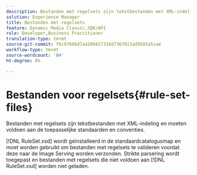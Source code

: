 ```yaml
---
description: Bestanden met regelsets zijn tekstbestanden met XML-indeling en moeten voldoen aan de toepasselijke standaarden en conventies.
solution: Experience Manager
title: Bestanden met regelsets
feature: Dynamic Media Classic,SDK/API
role: Developer,Business Practitioner
translation-type: tm+mt
source-git-commit: f6c97606d7a4209427316d7367013ad9585a5cae
workflow-type: tm+mt
source-wordcount: '84'
ht-degree: 0%

---
```



# Bestanden voor regelsets{#rule-set-files}

Bestanden met regelsets zijn tekstbestanden met XML-indeling en moeten voldoen aan de toepasselijke standaarden en conventies.

[!DNL RuleSet.xsd] wordt geïnstalleerd in de standaardcatalogusmap en moet worden gebruikt om bestanden met regelsets te valideren voordat deze naar de Image Serving worden verzonden. Strikte parsering wordt toegepast en bestanden met regelsets die niet voldoen aan [!DNL RuleSet.xsd] worden niet geladen.